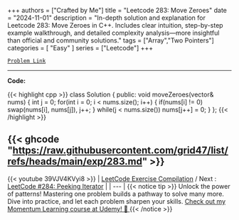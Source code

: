
+++
authors = ["Crafted by Me"]
title = "Leetcode 283: Move Zeroes"
date = "2024-11-01"
description = "In-depth solution and explanation for Leetcode 283: Move Zeroes in C++. Includes clear intuition, step-by-step example walkthrough, and detailed complexity analysis—more insightful than official and community solutions."
tags = ["Array","Two Pointers"]
categories = [
    "Easy"
]
series = ["Leetcode"]
+++



[`Problem Link`](https://leetcode.com/problems/move-zeroes/description/)

---

**Code:**

{{< highlight cpp >}}
class Solution {
public:
    void moveZeroes(vector<int>& nums) {
        int j = 0;
        for(int i = 0; i < nums.size(); i++) {
            if(nums[i] != 0)
                swap(nums[i], nums[j]), j++;
        }
        while(j < nums.size())
            nums[j++] = 0;
    }
};
{{< /highlight >}}

{{< ghcode "https://raw.githubusercontent.com/grid47/list/refs/heads/main/exp/283.md" >}}
---
{{< youtube 39VJV4KVyi8 >}}
| [LeetCode Exercise Compilation](https://grid47.xyz/leetcode/) / Next : [LeetCode #284: Peeking Iterator](https://grid47.xyz/posts/leetcode_284) |
| --- |
{{< notice tip >}}
Unlock the power of patterns! Mastering one problem builds a pathway to solve many more. Dive into practice, and let each problem sharpen your skills. [Check out my Momentum Learning course at Udemy! 🚀 ](https://www.udemy.com/course/algorithms-and-data-structures-in-cpp/)
{{< /notice >}}

